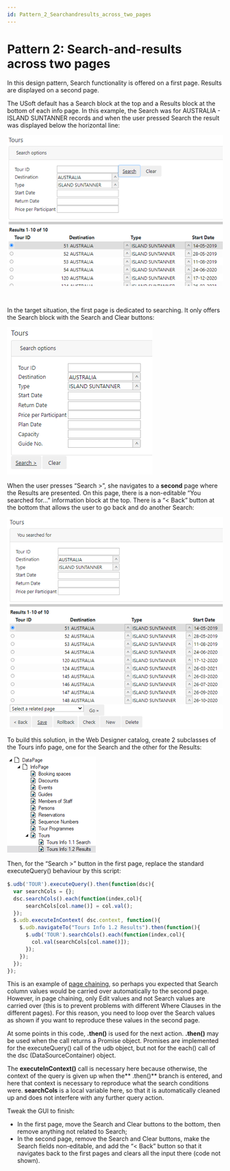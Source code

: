 ```yaml
---
id: Pattern_2_Searchandresults_across_two_pages
---
```


# Pattern 2: Search-and-results across two pages

In this design pattern, Search functionality is offered on a first page. Results are displayed on a second page.

The USoft default has a Search block at the top and a Results block at the bottom of each info page. In this example, the Search was for AUSTRALIA - ISLAND SUNTANNER records and when the user pressed Search the result was displayed below the horizontal line:

![](./assets/73739e49-db48-4f0f-9541-3eb6a251a4c6.png)

 

In the target situation, the first page is dedicated to searching. It only offers the Search block with the Search and Clear buttons:

![](./assets/b0241650-9668-44a2-a77d-329eb77ccc4e.png)

When the user presses “Search >”, she navigates to a **second** page where the Results are presented. On this page, there is a non-editable “You searched for...” information block at the top. There is a “< Back” button at the bottom that allows the user to go back and do another Search:

![](./assets/92035a7c-d985-43dc-b208-e5a60f2291b4.png)

To build this solution, in the Web Designer catalog, create 2 subclasses of the Tours info page, one for the Search and the other for the Results:

![](./assets/9b5a98a0-8aea-4d38-b75f-7e4b4a062f21.png)

Then, for the “Search >” button in the first page, replace the standard executeQuery() behaviour by this script:

```js
$.udb('TOUR').executeQuery().then(function(dsc){
  var searchCols = {};   
  dsc.searchCols().each(function(index,col){
      searchCols[col.name()] = col.val();
  });
  $.udb.executeInContext( dsc.context, function(){
    $.udb.navigateTo("Tours Info 1.2 Results").then(function(){
      $.udb('TOUR').searchCols().each(function(index,col){
        col.val(searchCols[col.name()]);
      });
    });
  });
});
```

This is an example of [page chaining](/Web_and_app_UIs/Navigation_between_web_pages/Page_chaining.md), so perhaps you expected that Search column values would be carried over automatically to the second page. However, in page chaining, only Edit values and not Search values are carried over (this is to prevent problems with different Where Clauses in the different pages). For this reason, you need to loop over the Search values as shown if you want to reproduce these values in the second page.

At some points in this code, **.then()** is used for the next action. **.then()** may be used when the call returns a Promise object. Promises are implemented for the executeQuery() call of the udb object, but not for the each() call of the dsc (DataSourceContainer) object.

The **executeInContext()** call is necessary here because otherwise, the context of the query is given up when the** .then()** branch is entered, and here that context is necessary to reproduce what the search conditions were. **searchCols** is a local variable here, so that it is automatically cleaned up and does not interfere with any further query action.

Tweak the GUI to finish:

- In the first page, move the Search and Clear buttons to the bottom, then remove anything not related to Search;
- In the second page, remove the Search and Clear buttons, make the Search fields non-editable, and add the “< Back” button so that it navigates back to the first pages and clears all the input there (code not shown).